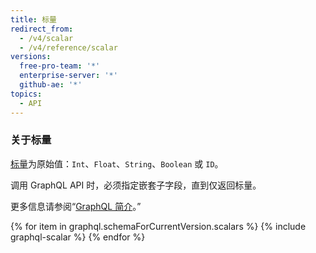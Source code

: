 ```yaml
---
title: 标量
redirect_from:
  - /v4/scalar
  - /v4/reference/scalar
versions:
  free-pro-team: '*'
  enterprise-server: '*'
  github-ae: '*'
topics:
  - API
---
```


### 关于标量

[标量](https://graphql.github.io/graphql-spec/June2018/#sec-Scalars)为原始值：`Int`、`Float`、`String`、`Boolean` 或 `ID`。

调用 GraphQL API 时，必须指定嵌套子字段，直到仅返回标量。

更多信息请参阅“[GraphQL 简介](/graphql/guides/introduction-to-graphql#field)。”

{% for item in graphql.schemaForCurrentVersion.scalars %}
  {% include graphql-scalar %}
{% endfor %}
